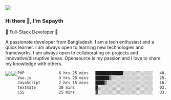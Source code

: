 <!-- **sapayth/sapayth** is a ✨ _special_ ✨ repository because its `README.md` (this file) appears on your GitHub profile.

Here are some ideas to get you started:

- 🔭 I’m currently working on ...
- 🌱 I’m currently learning ...
- 👯 I’m looking to collaborate on ...
- 🤔 I’m looking for help with ...
- 💬 Ask me about ...
- 📫 How to reach me: ...
- 😄 Pronouns: ...
- ⚡ Fun fact: ...
-->
![](https://user-images.githubusercontent.com/74038190/226190894-18e959ba-d458-4a94-ac44-790190f2a947.gif)
### Hi there 👋, I'm Sapayth

🚀 Full-Stack Developer 🚀

A passionate developer from Bangladesh. I am a tech enthusiast and a quick learner. I am always open to learning new technologies and frameworks. I am always open to collaborating on projects and innovative/disruptive ideas. Opensource is my passion and I love to share my knowledge with others.

<div>
<a href="https://github.com/sapayth/github-readme-stats">
  <img align="left" src="https://github-readme-stats.vercel.app/api?username=sapayth&show_icons=true&count_private=true" />
</a>
<a href="https://github.com/sapayth/github-readme-stats">
  <img align="left" src="https://github-readme-stats.vercel.app/api/top-langs/?username=sapayth" />
</a>
</div>
<!--START_SECTION:waka-->

```txt
PHP               6 hrs 25 mins   ████████████░░░░░░░░░░░░░   48.16 %
Vue.js            3 hrs 25 mins   ██████▒░░░░░░░░░░░░░░░░░░   25.74 %
JavaScript        2 hrs 15 mins   ████▒░░░░░░░░░░░░░░░░░░░░   16.89 %
textmate          30 mins         █░░░░░░░░░░░░░░░░░░░░░░░░   03.80 %
CSS               25 mins         ▓░░░░░░░░░░░░░░░░░░░░░░░░   03.15 %
```

<!--END_SECTION:waka-->
